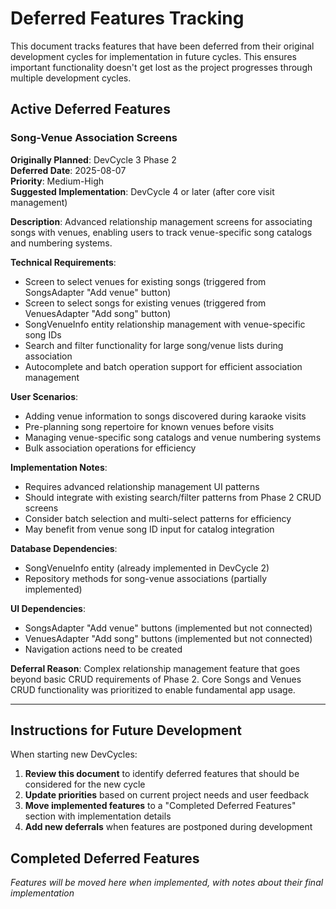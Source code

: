 # Deferred Features Tracking

This document tracks features that have been deferred from their original development cycles for implementation in future cycles. This ensures important functionality doesn't get lost as the project progresses through multiple development cycles.

## Active Deferred Features

### Song-Venue Association Screens
**Originally Planned**: DevCycle 3 Phase 2  
**Deferred Date**: 2025-08-07  
**Priority**: Medium-High  
**Suggested Implementation**: DevCycle 4 or later (after core visit management)

**Description**: Advanced relationship management screens for associating songs with venues, enabling users to track venue-specific song catalogs and numbering systems.

**Technical Requirements**:
- Screen to select venues for existing songs (triggered from SongsAdapter "Add venue" button)
- Screen to select songs for existing venues (triggered from VenuesAdapter "Add song" button)
- SongVenueInfo entity relationship management with venue-specific song IDs
- Search and filter functionality for large song/venue lists during association
- Autocomplete and batch operation support for efficient association management

**User Scenarios**:
- Adding venue information to songs discovered during karaoke visits
- Pre-planning song repertoire for known venues before visits
- Managing venue-specific song catalogs and venue numbering systems
- Bulk association operations for efficiency

**Implementation Notes**:
- Requires advanced relationship management UI patterns
- Should integrate with existing search/filter patterns from Phase 2 CRUD screens
- Consider batch selection and multi-select patterns for efficiency
- May benefit from venue song ID input for catalog integration

**Database Dependencies**: 
- SongVenueInfo entity (already implemented in DevCycle 2)
- Repository methods for song-venue associations (partially implemented)

**UI Dependencies**:
- SongsAdapter "Add venue" buttons (implemented but not connected)
- VenuesAdapter "Add song" buttons (implemented but not connected)
- Navigation actions need to be created

**Deferral Reason**: Complex relationship management feature that goes beyond basic CRUD requirements of Phase 2. Core Songs and Venues CRUD functionality was prioritized to enable fundamental app usage.

---

## Instructions for Future Development

When starting new DevCycles:

1. **Review this document** to identify deferred features that should be considered for the new cycle
2. **Update priorities** based on current project needs and user feedback
3. **Move implemented features** to a "Completed Deferred Features" section with implementation details
4. **Add new deferrals** when features are postponed during development

## Completed Deferred Features

*Features will be moved here when implemented, with notes about their final implementation*